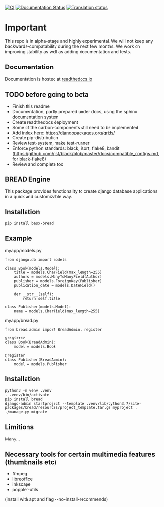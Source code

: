 [![CI](https://github.com/basxsoftwareassociation/bread/actions/workflows/main.yml/badge.svg)](https://github.com/basxsoftwareassociation/bread/actions/workflows/main.yml)
[![Documentation Status](https://readthedocs.org/projects/basx-bread/badge/?version=latest)](https://basx-bread.readthedocs.io/en/latest/?badge=latest)
[![Translation status](https://hosted.weblate.org/widgets/basxconnect/-/bread/svg-badge.svg)](https://hosted.weblate.org/engage/basxconnect/)

Important
=========

This repo is in alpha-stage and highly experimental. We will not keep any backwards-compatability during the next few months. We work on improving stability as well as adding documentation and tests.

Documentation
-------------

Documentation is hosted at [readthedocs.io](https://basx-bread.readthedocs.io/en/latest/)

TODO before going to beta
-------------------------

- Finish this readme
- Documentation, partly prepared under docs, using the sphinx documentation system
- Create readthedocs deployment
- Some of the carbon-components still need to be implemented
- Add index here: https://djangopackages.org/grids/
- Create pip-distribution
- Review test-system, make test-runner
- Enforce python standards: black, isort, flake8, bandit (https://github.com/psf/black/blob/master/docs/compatible_configs.md, for black-flake8)
- Review and complete tox


BREAD Engine
------------

This package provides functionality to create django database applications in a quick and customizable way.

Installation
------------

```bash
pip install basx-bread
```


Example
-------

myapp/models.py

    from django.db import models

    class Book(models.Model):
        title = models.CharField(max_length=255)
        authors = models.ManyToManyField(Author)
        publisher = models.ForeignKey(Publisher)
        publication_date = models.DateField()
    
        der __str__(self):
            return self.title

    class Publisher(models.Model):
        name = models.CharField(max_length=255)


myapp/bread.py


    from bread.admin import BreadAdmin, register

    @register
    class Book(BreadAdmin):
        model = models.Book

    @register
    class Publisher(BreadAdmin):
        model = models.Publisher


Installation
------------

    python3 -m venv .venv
    . .venv/bin/activate
    pip install bread
    django-admin startproject --template .venv/lib/python3.7/site-packages/bread/resources/project_template.tar.gz myproject .
    ./manage.py migrate

Limitions
---------

Many...

Necessary tools for certain multimedia features (thumbnails etc)
----------------------------------------------------------------
- ffmpeg
- libreoffice
- inkscape
- poppler-utils

(install with apt and flag --no-install-recommends)
